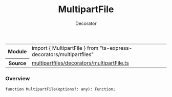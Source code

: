 <header class="symbol-info-header">    <h1 id="multipartfile">MultipartFile</h1>    <label class="symbol-info-type-label decorator">Decorator</label>      </header>
<section class="symbol-info">      <table class="is-full-width">        <tbody>        <tr>          <th>Module</th>          <td>            <div class="lang-typescript">                <span class="token keyword">import</span> { MultipartFile }                 <span class="token keyword">from</span>                 <span class="token string">"ts-express-decorators/multipartfiles"</span>                            </div>          </td>        </tr>        <tr>          <th>Source</th>          <td>            <a href="https://romakita.github.io/ts-express-decorators/#//blob/v2.3.6/src/multipartfiles/decorators/multipartFile.ts#L0-L0">                multipartfiles/decorators/multipartFile.ts            </a>        </td>        </tr>                </tbody>      </table>    </section>

### Overview

<pre><code class="typescript-lang">function <span class="token function">MultipartFile</span><span class="token punctuation">(</span>options?<span class="token punctuation">:</span> <span class="token keyword">any</span><span class="token punctuation">)</span><span class="token punctuation">:</span> Function<span class="token punctuation">;</span></code></pre>
